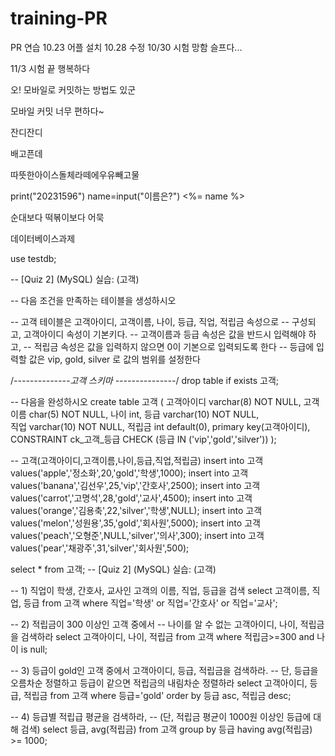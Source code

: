 # training-PR
PR 연습
10.23 어플 설치
10.28 수정
10/30
시험 망함 슬프다...

11/3 시험 끝 행복하다

오! 모바일로 커밋하는 방법도 있군

모바일 커밋 너무 편하다~

잔디잔디

배고픈데

따뜻한아이스돌체라떼에우유빼고물

print("20231596")
name=input("이름은?")
<%= name %>

순대보다 떡볶이보다 어묵

데이터베이스과제

use testdb;

-- [Quiz 2]  (MySQL) 실습: (고객)

-- 다음 조건을 만족하는 테이블을 생성하시오

-- 고객 테이블은 고객아이디, 고객이름, 나이, 등급, 직업, 적립금 속성으로
-- 구성되고, 고객아이디 속성이 기본키다.
-- 고객이름과 등급 속성은 값을 반드시 입력해야 하고,
-- 적립금 속성은 값을 입력하지 않으면 0이 기본으로 입력되도록 한다
-- 등급에 입력할 값은 vip, gold, silver 로 값의 범위를 설정한다

/*--------------고객 스키마 ---------------*/
drop table if exists 고객;

-- 다음을 완성하시오
create table 고객 (
    고객아이디  varchar(8)      NOT NULL,
    고객이름   char(5)         NOT NULL,
    나이      int,
    등급      varchar(10)     NOT NULL,     
    직업      varchar(10)     NOT NULL,
    적립금     int            default(0),
    primary key(고객아이디),
    CONSTRAINT ck_고객_등급 
                         CHECK (등급 IN ('vip','gold','silver'))
);

-- 고객(고객아이디,고객이름,나이,등급,직업,적립금)
insert into 고객 values('apple','정소화',20,'gold','학생',1000);
insert into 고객 values('banana','김선우',25,'vip','간호사',2500);
insert into 고객 values('carrot','고명석',28,'gold','교사',4500);
insert into 고객 values('orange','김용축',22,'silver','학생',NULL);
insert into 고객 values('melon','성원용',35,'gold','회사원',5000);
insert into 고객 values('peach','오형준',NULL,'silver','의사',300);
insert into 고객 values('pear','채광주',31,'silver','회사원',500);

select * from 고객;
-- [Quiz 2]  (MySQL) 실습: (고객)

-- 1) 직업이 학생, 간호사, 교사인 고객의 이름, 직업, 등급을 검색
select 고객이름, 직업, 등급
from 고객
where 직업='학생' or 직업='간호사' or 직업='교사';

-- 2) 적립금이 300 이상인 고객 중에서 
-- 나이를 알 수 없는 고객아이디, 나이, 적립금을 검색하라
select 고객아이디, 나이, 적립금
from 고객
where 적립금>=300 and 나이 is null;

-- 3) 등급이 gold인 고객 중에서 고객아이디, 등급, 적립금을 검색하라. 
-- 단, 등급을 오름차순 정렬하고 등급이 같으면 적립금의 내림차순 정렬하라
select 고객아이디, 등급, 적립금
from 고객
where 등급='gold'
order by 등급 asc, 적립금 desc;

-- 4) 등급별 적립급 평균을 검색하라, 
-- (단, 적립금 평균이 1000원 이상인 등급에 대해 검색)
select 등급, avg(적립금)
from 고객
group by 등급
having avg(적립금) >= 1000;
